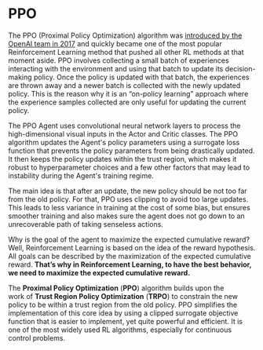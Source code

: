 # PPO

The PPO (Proximal Policy Optimization) algorithm was [introduced by the OpenAI team in 2017](https://arxiv.org/pdf/1707.06347.pdf) and quickly became one of the most popular Reinforcement Learning method that pushed all other RL methods at that moment aside. PPO involves collecting a small batch of experiences interacting with the environment and using that batch to update its decision-making policy. Once the policy is updated with that batch, the experiences are thrown away and a newer batch is collected with the newly updated policy. This is the reason why it is an “on-policy learning” approach where the experience samples collected are only useful for updating the current policy.

The PPO Agent uses convolutional neural network layers to process the high-dimensional visual inputs in the Actor and Critic classes. The PPO algorithm updates the Agent's policy parameters using a surrogate loss function that prevents the policy parameters from being drastically updated. It then keeps the policy updates within the trust region, which makes it robust to hyperparameter choices and a few other factors that may lead to instability during the Agent's training regime.

The main idea is that after an update, the new policy should be not too far from the old policy. For that, PPO uses clipping to avoid too large updates. This leads to less variance in training at the cost of some bias, but ensures smoother training and also makes sure the agent does not go down to an unrecoverable path of taking senseless actions.

Why is the goal of the agent to maximize the expected cumulative reward? Well, Reinforcement Learning is based on the idea of the reward hypothesis. All goals can be described by the maximization of the expected cumulative reward. **That’s why in Reinforcement Learning, to have the best behavior, we need to maximize the expected cumulative reward.**

The **Proximal Policy Optimization** (**PPO**) algorithm builds upon the work of **Trust Region Policy Optimization** (**TRPO**) to constrain the new policy to be within a trust region from the old policy. PPO simplifies the implementation of this core idea by using a clipped surrogate objective function that is easier to implement, yet quite powerful and efficient. It is one of the most widely used RL algorithms, especially for continuous control problems.